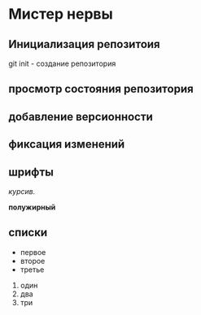 # Мистер нервы

## Инициализация репозитоия

git init - создание репозитория

## просмотр состояния репозитория

## добавление версионности

## фиксация изменений

## шрифты

*курсив.*

**полужирный**

## списки

 * первое
 * второе
 * третье

 1. один
 2. два
 3. три
